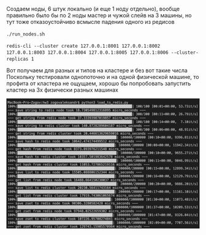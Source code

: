 Создаем ноды, 6 штук локально (и еще 1 ноду отдельно), вообще правильно было бы по 2 ноды мастер и чужой слейв на 3 машины, но тут тоже отказоустойчиво всмысле падения одного из редисов

`./run_nodes.sh`

`redis-cli --cluster create 127.0.0.1:8001 127.0.0.1:8002 127.0.0.1:8003 127.0.0.1:8004 127.0.0.1:8005 127.0.0.1:8006 --cluster-replicas 1`

Вот получаем для разных и типов на кластере и без вот такие числа
Поскольку тестировали однопоточно и на одной физической машине, то
профита от кластера не ощущаем, хорошо бы попробовать запустить кластер
на 3х физически разных машинах

![image info](./images/stats.png)
